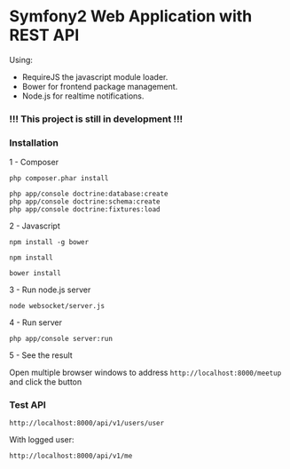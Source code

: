 Symfony2 Web Application with REST API
======================================

Using:
- RequireJS the javascript module loader.
- Bower for frontend package management.
- Node.js for realtime notifications.

### !!! This project is still in development !!!

### Installation

1 - Composer

```
php composer.phar install
```

```
php app/console doctrine:database:create
php app/console doctrine:schema:create
php app/console doctrine:fixtures:load
```

2 - Javascript

```
npm install -g bower
```

```
npm install
```

```
bower install
```

3 - Run node.js server

```
node websocket/server.js
```

4 - Run server

```
php app/console server:run
```

5 - See the result

Open multiple browser windows to address `` http://localhost:8000/meetup `` and click the button

### Test API

```
http://localhost:8000/api/v1/users/user
```

With logged user:

```
http://localhost:8000/api/v1/me
```
